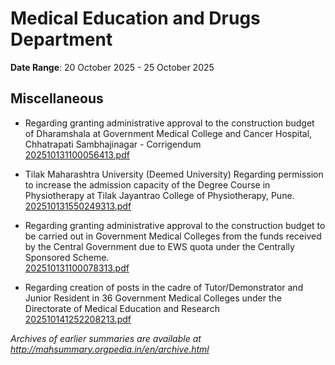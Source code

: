 # Medical Education and Drugs Department

**Date Range**: 20 October 2025 - 25 October 2025


## Miscellaneous
- Regarding granting administrative approval to the construction budget of Dharamshala at Government Medical College and Cancer Hospital, Chhatrapati Sambhajinagar - Corrigendum\
  [202510131100056413.pdf](https://gr.maharashtra.gov.in/Site/Upload/Government%20Resolutions/English/202510131100056413.pdf)

- Tilak Maharashtra University (Deemed University) Regarding permission to increase the admission capacity of the Degree Course in Physiotherapy at Tilak Jayantrao College of Physiotherapy, Pune.\
  [202510131550249313.pdf](https://gr.maharashtra.gov.in/Site/Upload/Government%20Resolutions/English/202510131550249313.pdf)

- Regarding granting administrative approval to the construction budget to be carried out in Government Medical Colleges from the funds received by the Central Government due to EWS quota under the Centrally Sponsored Scheme.\
  [202510131100078313.pdf](https://gr.maharashtra.gov.in/Site/Upload/Government%20Resolutions/English/202510131100078313.pdf)

- Regarding creation of posts in the cadre of Tutor/Demonstrator and Junior Resident in 36 Government Medical Colleges under the Directorate of Medical Education and Research\
  [202510141252208213.pdf](https://gr.maharashtra.gov.in/Site/Upload/Government%20Resolutions/English/202510141252208213.pdf)


*Archives of earlier summaries are available at http://mahsummary.orgpedia.in/en/archive.html*